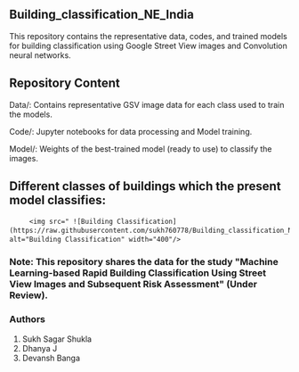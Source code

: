 ## Building_classification_NE_India
This repository contains the representative data, codes, and trained models for building classification using Google Street View images and Convolution neural networks.

## Repository Content

Data/: Contains representative GSV image data for each class used to train the models.

Code/: Jupyter notebooks for data processing and Model training.

Model/: Weights of the best-trained model (ready to use) to classify the images.

## Different classes of buildings which the present model classifies:
         <img src=" ![Building Classification](https://raw.githubusercontent.com/sukh760778/Building_classification_NE_India/main/Data/RCC/103.jpg)" alt="Building Classification" width="400"/>  

### Note: This repository shares the data for the study "Machine Learning-based Rapid Building Classification Using Street View Images and Subsequent Risk Assessment" (Under Review).

### Authors
1. Sukh Sagar Shukla
2. Dhanya J
3. Devansh Banga

